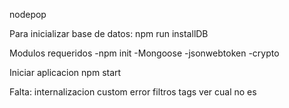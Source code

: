 nodepop

Para inicializar base de datos: npm run installDB

Modulos requeridos 
-npm init 
-Mongoose
-jsonwebtoken
-crypto

Iniciar aplicacion npm start

Falta:
internalizacion
custom error
filtros
tags ver cual no es